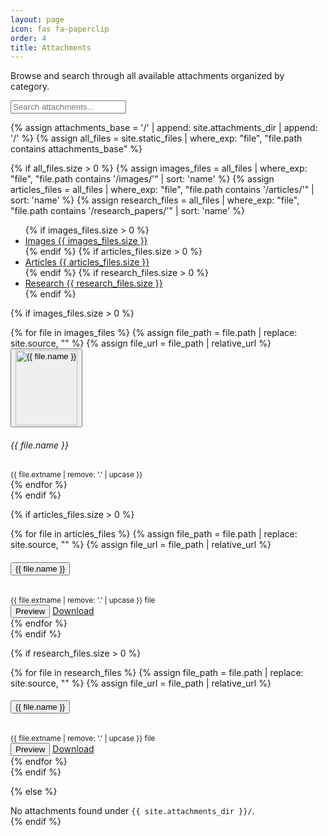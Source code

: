 ```yaml
---
layout: page
icon: fas fa-paperclip
order: 4
title: Attachments
---
```


<link rel="stylesheet" href="{{ '/assets/css/attachments.css' | relative_url }}">

Browse and search through all available attachments organized by category.

<div class="search-wrapper mb-4">
  <input id="attachment-search" type="search" placeholder="Search attachments..." class="form-control" />
</div>

{% assign attachments_base = '/' | append: site.attachments_dir | append: '/' %}
{% assign all_files = site.static_files | where_exp: "file", "file.path contains attachments_base" %}

{% if all_files.size > 0 %}
{% assign images_files = all_files | where_exp: "file", "file.path contains '/images/'" | sort: 'name' %}
{% assign articles_files = all_files | where_exp: "file", "file.path contains '/articles/'" | sort: 'name' %}
{% assign research_files = all_files | where_exp: "file", "file.path contains '/research_papers/'" | sort: 'name' %}

<!-- Tab Navigation -->
<ul class="nav nav-tabs mb-4" id="attachmentTabs" role="tablist">
  {% if images_files.size > 0 %}
  <li class="nav-item" role="presentation">
    <a class="nav-link active" id="images-tab" href="#images-content" role="tab" aria-controls="images-content" aria-selected="true">
      <i class="fas fa-image me-2"></i>Images <span class="badge bg-secondary ms-2">{{ images_files.size }}</span>
    </a>
  </li>
  {% endif %}
  {% if articles_files.size > 0 %}
  <li class="nav-item" role="presentation">
    <a class="nav-link{% unless images_files.size > 0 %} active{% endunless %}" id="articles-tab" href="#articles-content" role="tab" aria-controls="articles-content" aria-selected="{% if images_files.size > 0 %}false{% else %}true{% endif %}">
      <i class="fas fa-file-alt me-2"></i>Articles <span class="badge bg-secondary ms-2">{{ articles_files.size }}</span>
    </a>
  </li>
  {% endif %}
  {% if research_files.size > 0 %}
  <li class="nav-item" role="presentation">
    <a class="nav-link{% unless images_files.size > 0 or articles_files.size > 0 %} active{% endunless %}" id="research-tab" href="#research-content" role="tab" aria-controls="research-content" aria-selected="{% unless images_files.size > 0 or articles_files.size > 0 %}true{% else %}false{% endunless %}">
      <i class="fas fa-graduation-cap me-2"></i>Research <span class="badge bg-secondary ms-2">{{ research_files.size }}</span>
    </a>
  </li>
  {% endif %}
</ul>

<!-- Tab Content -->
<div class="tab-content" id="attachmentTabContent">
  
  {% if images_files.size > 0 %}
  <!-- Images Tab -->
  <div class="tab-pane fade show active" id="images-content" role="tabpanel" aria-labelledby="images-tab">
    <div class="row" id="images-grid">
      {% for file in images_files %}
      {% assign file_path = file.path | replace: site.source, "" %}
      {% assign file_url = file_path | relative_url %}
      <div class="col-sm-6 col-md-4 col-lg-3 mb-3">
        <div class="card h-100 attachment-item" data-search="images {{ file.name }} {{ file.extname }}" data-category="images">
          <div class="card-body p-2 text-center">
            <button type="button" class="btn p-0 mb-2 w-100" onclick="showImageModal('{{ file_url }}', '{{ file.name }}', event)" aria-label="Preview {{ file.name }}">
              <img src="{{ file_path }}" alt="{{ file.name }}" class="img-fluid rounded" style="height: 120px; object-fit: cover; width: 100%;" loading="lazy" />
            </button>
            <h6 class="card-title small mb-1" title="{{ file.name }}">{{ file.name }}</h6>
            <small class="text-muted">{{ file.extname | remove: '.' | upcase }}</small>
          </div>
        </div>
      </div>
      {% endfor %}
    </div>
  </div>
  {% endif %}

  {% if articles_files.size > 0 %}
  <!-- Articles Tab -->
  <div class="tab-pane fade{% unless images_files.size > 0 %} show active{% endunless %}" id="articles-content" role="tabpanel" aria-labelledby="articles-tab">
    <div class="list-group" id="articles-list">
      {% for file in articles_files %}
      {% assign file_path = file.path | replace: site.source, "" %}
      {% assign file_url = file_path | relative_url %}
      <div class="list-group-item attachment-item d-flex justify-content-between align-items-center" data-search="articles {{ file.name }} {{ file.extname }}" data-category="articles">
        <div class="d-flex align-items-center">
          <i class="fas fa-file-pdf text-danger me-3 fs-4"></i>
          <div>
            <h6 class="mb-1">
              <button type="button" class="btn btn-link p-0 text-start" onclick="showPdfModal('{{ file_url }}', '{{ file.name }}', event)">{{ file.name }}</button>
            </h6>
            <small class="attachment-meta">{{ file.extname | remove: '.' | upcase }} file</small>
          </div>
        </div>
        <div class="btn-group" role="group">
          <button type="button" class="btn btn-sm btn-outline-primary" onclick="showPdfModal('{{ file_url }}', '{{ file.name }}', event)">
            <i class="fas fa-eye"></i> Preview
          </button>
          <a href="{{ file_url }}" target="_blank" class="btn btn-sm btn-outline-secondary">
            <i class="fas fa-download"></i> Download
          </a>
        </div>
      </div>
      {% endfor %}
    </div>
  </div>
  {% endif %}

  {% if research_files.size > 0 %}
  <!-- Research Papers Tab -->
  <div class="tab-pane fade{% unless images_files.size > 0 or articles_files.size > 0 %} show active{% endunless %}" id="research-content" role="tabpanel" aria-labelledby="research-tab">
    <div class="list-group" id="research-list">
      {% for file in research_files %}
      {% assign file_path = file.path | replace: site.source, "" %}
      {% assign file_url = file_path | relative_url %}
      <div class="list-group-item attachment-item d-flex justify-content-between align-items-center" data-search="research {{ file.name }} {{ file.extname }}" data-category="research">
        <div class="d-flex align-items-center">
          <i class="fas fa-file-pdf text-success me-3 fs-4"></i>
          <div>
            <h6 class="mb-1">
              <button type="button" class="btn btn-link p-0 text-start" onclick="showPdfModal('{{ file_url }}', '{{ file.name }}', event)">{{ file.name }}</button>
            </h6>
            <small class="attachment-meta">{{ file.extname | remove: '.' | upcase }} file</small>
          </div>
        </div>
        <div class="btn-group" role="group">
          <button type="button" class="btn btn-sm btn-outline-primary" onclick="showPdfModal('{{ file_url }}', '{{ file.name }}', event)">
            <i class="fas fa-eye"></i> Preview
          </button>
          <a href="{{ file_url }}" target="_blank" class="btn btn-sm btn-outline-secondary">
            <i class="fas fa-download"></i> Download
          </a>
        </div>
      </div>
      {% endfor %}
    </div>
  </div>
  {% endif %}

</div>

{% else %}
<div class="alert alert-info" role="alert">
  <i class="fas fa-info-circle me-2"></i>
  No attachments found under <code>{{ site.attachments_dir }}/</code>.
</div>
{% endif %}

<!-- Modal Container -->
<div id="attachment-modal-container"></div>

<script>
// Load attachment data for JavaScript functionality
{% if site.data.attachment_galleries %}
window.attachmentGalleries = {{ site.data.attachment_galleries | jsonify }};
{% else %}
window.attachmentGalleries = {};
{% endif %}

{% if site.data.attachment_references %}
window.attachmentReferences = {{ site.data.attachment_references | jsonify }};
{% else %}
window.attachmentReferences = {};
{% endif %}
</script>
<script defer src="{{ '/assets/js/attachments.js' | relative_url }}"></script>
